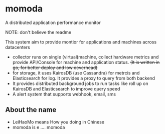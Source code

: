 # momoda
A distributed application performance monitor


NOTE: don't believe the readme  

This system aim to provide montior for applications and machines across datacenters

- collector runs on single (virtual)machine, collect hardware metrics and provide API/Console for 
machine and application status. ~~(It is written in go, for better deploy and low oeverhead)~~
- for storage, it uses KairosDB (use Cassandra) for metrcis and Elasticsearch for log. It provides a proxy 
to query from both backend
- It provides distributed background jobs to run tasks like roll up on KairosDB and Elasticsearch to improve 
query speed
- A alert system that supports webhook, email, sms

## About the name

- LeiHaoMo means How you doing in Chinese
- momoda is e .... momoda